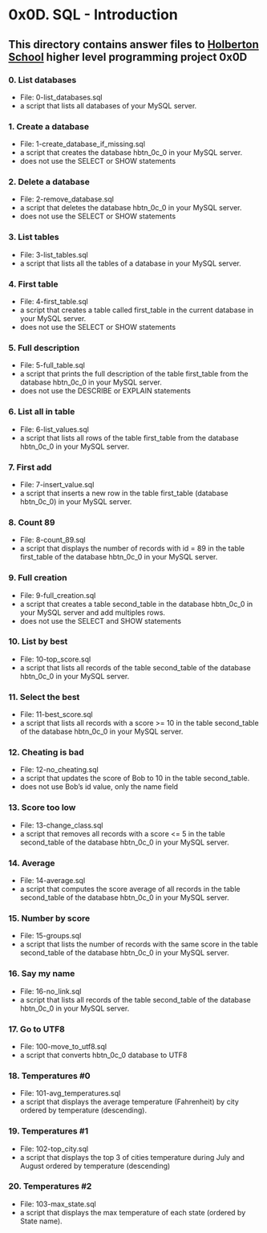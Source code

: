 # 0x0D. SQL - Introduction
## This directory contains answer files to [Holberton School](https://www.holbertonschool.com/) higher level programming project 0x0D

### 0. List databases
* File: 0-list_databases.sql
* a script that lists all databases of your MySQL server.

### 1. Create a database
* File: 1-create_database_if_missing.sql
* a script that creates the database hbtn_0c_0 in your MySQL server.
* does not use the SELECT or SHOW statements

### 2. Delete a database
* File: 2-remove_database.sql
* a script that deletes the database hbtn_0c_0 in your MySQL server.
* does not use the SELECT or SHOW statements

### 3. List tables
* File: 3-list_tables.sql
* a script that lists all the tables of a database in your MySQL server.

### 4. First table
* File: 4-first_table.sql
* a script that creates a table called first_table in the current database in your MySQL server.
* does not use the SELECT or SHOW statements

### 5. Full description
* File: 5-full_table.sql
* a script that prints the full description of the table first_table from the database hbtn_0c_0 in your MySQL server.
* does not use the DESCRIBE or EXPLAIN statements

### 6. List all in table
* File: 6-list_values.sql
* a script that lists all rows of the table first_table from the database hbtn_0c_0 in your MySQL server.

### 7. First add
* File: 7-insert_value.sql
* a script that inserts a new row in the table first_table (database hbtn_0c_0) in your MySQL server.

### 8. Count 89
* File: 8-count_89.sql
* a script that displays the number of records with id = 89 in the table first_table of the database hbtn_0c_0 in your MySQL server.

### 9. Full creation
* File: 9-full_creation.sql
* a script that creates a table second_table in the database hbtn_0c_0 in your MySQL server and add multiples rows.
* does not use the SELECT and SHOW statements

### 10. List by best
* File: 10-top_score.sql
* a script that lists all records of the table second_table of the database hbtn_0c_0 in your MySQL server.

### 11. Select the best
* File: 11-best_score.sql
* a script that lists all records with a score >= 10 in the table second_table of the database hbtn_0c_0 in your MySQL server.

### 12. Cheating is bad
* File: 12-no_cheating.sql
* a script that updates the score of Bob to 10 in the table second_table.
* does not use Bob’s id value, only the name field

### 13. Score too low
* File: 13-change_class.sql
* a script that removes all records with a score <= 5 in the table second_table of the database hbtn_0c_0 in your MySQL server.

### 14. Average
* File: 14-average.sql
* a script that computes the score average of all records in the table second_table of the database hbtn_0c_0 in your MySQL server.

### 15. Number by score
* File: 15-groups.sql
* a script that lists the number of records with the same score in the table second_table of the database hbtn_0c_0 in your MySQL server.

### 16. Say my name
* File: 16-no_link.sql
* a script that lists all records of the table second_table of the database hbtn_0c_0 in your MySQL server.

### 17. Go to UTF8
* File: 100-move_to_utf8.sql
* a script that converts hbtn_0c_0 database to UTF8

### 18. Temperatures #0
* File: 101-avg_temperatures.sql
* a script that displays the average temperature (Fahrenheit) by city ordered by temperature (descending).

### 19. Temperatures #1
* File: 102-top_city.sql
* a script that displays the top 3 of cities temperature during July and August ordered by temperature (descending)

### 20. Temperatures #2
* File: 103-max_state.sql
* a script that displays the max temperature of each state (ordered by State name).